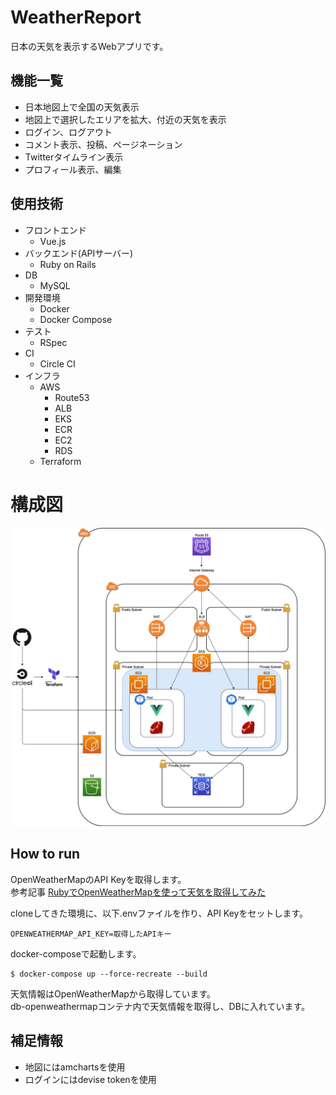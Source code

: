 # WeatherReport
日本の天気を表示するWebアプリです。

## 機能一覧
- 日本地図上で全国の天気表示
- 地図上で選択したエリアを拡大、付近の天気を表示
- ログイン、ログアウト
- コメント表示、投稿、ページネーション
- Twitterタイムライン表示
- プロフィール表示、編集

## 使用技術
- フロントエンド
  - Vue.js  
- バックエンド(APIサーバー)
  - Ruby on Rails
- DB
  - MySQL
- 開発環境
  - Docker
  - Docker Compose
- テスト
  - RSpec
- CI
  - Circle CI
- インフラ
  - AWS
    - Route53
    - ALB
    - EKS
    - ECR
    - EC2
    - RDS
  - Terraform

# 構成図
![](https://github.com/M-Yamashita01/WeatherReport/blob/images/WeatherReport.jpg)

## How to run
OpenWeatherMapのAPI Keyを取得します。  
参考記事
[RubyでOpenWeatherMapを使って天気を取得してみた](https://qiita.com/M-Yamashii/items/ba54d7556c58feb3b86a)

cloneしてきた環境に、以下.envファイルを作り、API Keyをセットします。  
```.env
OPENWEATHERMAP_API_KEY=取得したAPIキー
```

docker-composeで起動します。
```
$ docker-compose up --force-recreate --build
```

天気情報はOpenWeatherMapから取得しています。  
db-openweathermapコンテナ内で天気情報を取得し、DBに入れています。


## 補足情報
- 地図にはamchartsを使用
- ログインにはdevise tokenを使用

